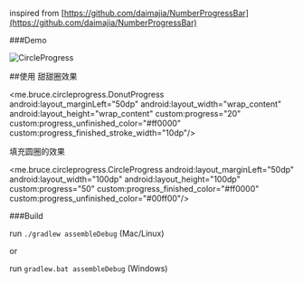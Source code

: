 inspired from
[https://github.com/daimajia/NumberProgressBar](https://github.com/daimajia/NumberProgressBar)

###Demo

![CircleProgress](https://raw.githubusercontent.com/lzyzsd/CircleProgress/master/circle_progress.gif)

##使用
甜甜圈效果

<me.bruce.circleprogress.DonutProgress
            android:layout_marginLeft="50dp"
            android:layout_width="wrap_content"
            android:layout_height="wrap_content"
            custom:progress="20"
            custom:progress_unfinished_color="#ff0000"
            custom:progress_finished_stroke_width="10dp"/>

填充圆圈的效果

<me.bruce.circleprogress.CircleProgress
            android:layout_marginLeft="50dp"
            android:layout_width="100dp"
            android:layout_height="100dp"
            custom:progress="50"
            custom:progress_finished_color="#ff0000"
            custom:progress_unfinished_color="#00ff00"/>

###Build

run `./gradlew assembleDebug` (Mac/Linux)

or

run `gradlew.bat assembleDebug` (Windows)